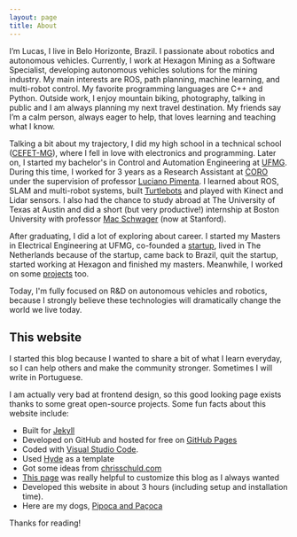 ```yaml
---
layout: page
title: About
---
```


I’m Lucas, I live in Belo Horizonte, Brazil. I passionate about robotics and autonomous vehicles. Currently, I work at Hexagon Mining as a Software Specialist, developing autonomous vehicles solutions for the mining industry. My main interests are ROS, path planning, machine learning, and multi-robot control. My favorite programming languages are C++ and Python. Outside work, I enjoy mountain biking, photography, talking in public and I am always planning my next travel destination. My friends say I’m a calm person, always eager to help, that loves learning and teaching what I know.

Talking a bit about my trajectory, I did my high school in a technical school ([CEFET-MG](https://en.wikipedia.org/wiki/Federal_Center_for_Technological_Education_of_Minas_Gerais)), where I fell in love with electronics and programming. Later on, I started my bachelor's in Control and Automation Engineering at [UFMG](https://en.wikipedia.org/wiki/Federal_University_of_Minas_Gerais). During this time, I worked for 3 years as a Research Assistant at [CORO](http://coro.cpdee.ufmg.br/) under the supervision of professor [Luciano Pimenta](https://scholar.google.com/citations?user=jF9S_gMAAAAJ&hl=en). I learned about ROS, SLAM and multi-robot systems, built [Turtlebots](http://wiki.ros.org/Robots/TurtleBot) and played with Kinect and Lidar sensors. I also had the chance to study abroad at The University of Texas at Austin and did a short (but very productive!) internship at Boston University with professor [Mac Schwager](https://web.stanford.edu/~schwager/) (now at Stanford).

After graduating, I did a lot of exploring about career. I started my Masters in Electrical Engineering at UFMG, co-founded a [startup](https://www.newatt.com.br/), lived in The Netherlands because of the startup, came back to Brazil, quit the startup, started working at Hexagon and finished my masters. Meanwhile, I worked on some [projects](/projects) too.

Today, I'm fully focused on R&D on autonomous vehicles and robotics, because I strongly believe these technologies will dramatically change the world we live today. 


## This website

I started this blog because I wanted to share a bit of what I learn everyday, so I can help others and make the community stronger. Sometimes I will write in Portuguese.

I am actually very bad at frontend design, so this good looking page exists thanks to some great open-source projects. Some fun facts about this website include:

* Built for [Jekyll](http://jekyllrb.com)
* Developed on GitHub and hosted for free on [GitHub Pages](https://pages.github.com)
* Coded with [Visual Studio Code](https://code.visualstudio.com/download).
* Used [Hyde](https://github.com/poole/hyde) as a template
* Got some ideas from [chrisschuld.com](https://github.com/cbschuld/chrisschuld.com) 
* [This page](http://joshualande.com/jekyll-github-pages-poole) was really helpful to customize this blog as I always wanted
* Developed this website in about 3 hours (including setup and installation time).
* Here are my dogs, [Pipoca and Paçoca](/post/2019_10_14_dogs)


Thanks for reading!
